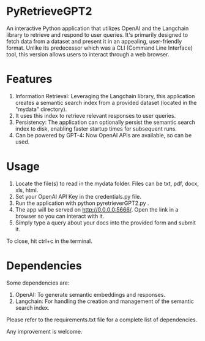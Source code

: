 # PyRetrieveGPT2
An interactive Python application that utilizes OpenAI and the Langchain library to retrieve and respond to user queries. It's primarily designed to fetch data from a dataset and present it in an appealing, user-friendly format. Unlike its predecessor which was a CLI (Command Line Interface) tool, this version allows users to interact through a web browser.

# Features
1. Information Retrieval: Leveraging the Langchain library, this application creates a semantic search index from a provided dataset (located in the "mydata" directory).
2. It uses this index to retrieve relevant responses to user queries.
3. Persistency: The application can optionally persist the semantic search index to disk, enabling faster startup times for subsequent runs.
4. Can be powered by GPT-4: Now OpenAI APIs are available, so can be used. 

# Usage
1. Locate the file(s) to read in the mydata folder. Files can be txt, pdf, docx, xls, html.
2. Set your OpenAI API Key in the credentials.py file.
3. Run the application with python pyretrieverGPT2.py .
4. The app will be served on http://0.0.0.0:5666/. Open the link in a browser so you can interact with it.
5. Simply type a query about your docs into the provided form and submit it.

To close, hit ctrl+c in the terminal.

# Dependencies
Some dependencies are:
1. OpenAI: To generate semantic embeddings and responses.
2. Langchain: For handling the creation and management of the semantic search index.

Please refer to the requirements.txt file for a complete list of dependencies.

Any improvement is welcome.
